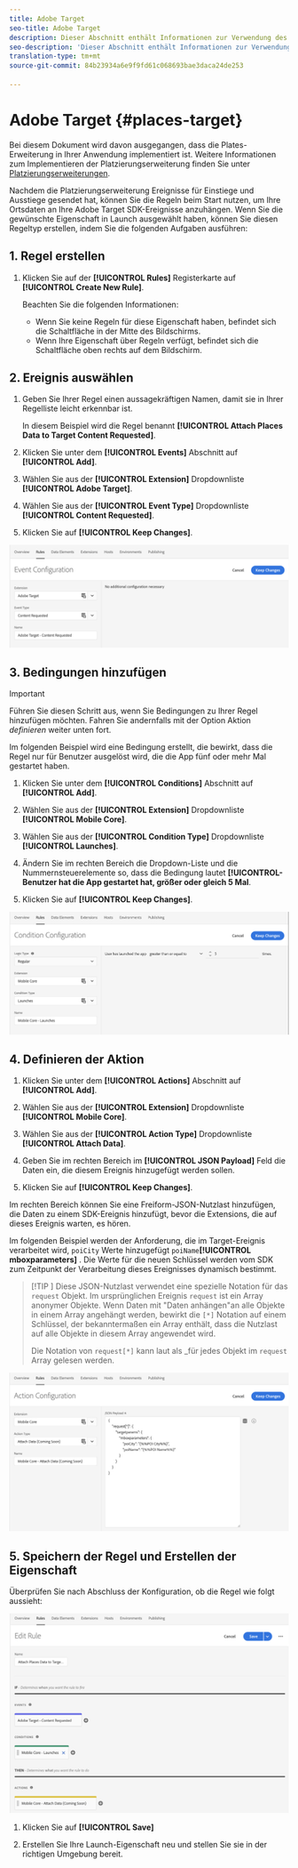 ```yaml
---
title: Adobe Target
seo-title: Adobe Target
description: Dieser Abschnitt enthält Informationen zur Verwendung des Location Service mit Adobe Target.
seo-description: 'Dieser Abschnitt enthält Informationen zur Verwendung des Location Service mit Adobe Target. '
translation-type: tm+mt
source-git-commit: 84b23934a6e9f9fd61c068693bae3daca24de253

---
```



# Adobe Target {#places-target}

Bei diesem Dokument wird davon ausgegangen, dass die Plates-Erweiterung in Ihrer Anwendung implementiert ist. Weitere Informationen zum Implementieren der Platzierungserweiterung finden Sie unter [Platzierungserweiterungen](/help/places-ext-aep-sdks/places-extension/places-extension.md).

Nachdem die Platzierungserweiterung Ereignisse für Einstiege und Ausstiege gesendet hat, können Sie die Regeln beim Start nutzen, um Ihre Ortsdaten an Ihre Adobe Target SDK-Ereignisse anzuhängen. Wenn Sie die gewünschte Eigenschaft in Launch ausgewählt haben, können Sie diesen Regeltyp erstellen, indem Sie die folgenden Aufgaben ausführen:

## 1. Regel erstellen

1. Klicken Sie auf der **[!UICONTROL Rules]** Registerkarte auf **[!UICONTROL Create New Rule]**.

   Beachten Sie die folgenden Informationen:

   * Wenn Sie keine Regeln für diese Eigenschaft haben, befindet sich die Schaltfläche in der Mitte des Bildschirms.
   * Wenn Ihre Eigenschaft über Regeln verfügt, befindet sich die Schaltfläche oben rechts auf dem Bildschirm.

## 2. Ereignis auswählen

1. Geben Sie Ihrer Regel einen aussagekräftigen Namen, damit sie in Ihrer Regelliste leicht erkennbar ist.

   In diesem Beispiel wird die Regel benannt **[!UICONTROL Attach Places Data to Target Content Requested]**.

2. Klicken Sie unter dem **[!UICONTROL Events]** Abschnitt auf **[!UICONTROL Add]**.

3. Wählen Sie aus der **[!UICONTROL Extension]** Dropdownliste **[!UICONTROL Adobe Target]**.

4. Wählen Sie aus der **[!UICONTROL Event Type]** Dropdownliste **[!UICONTROL Content Requested]**.

5. Klicken Sie auf **[!UICONTROL Keep Changes]**.

![Ereignis hinzufügen](/help/assets/ad-setEvent_target.png)

## 3. Bedingungen hinzufügen

>[!IMPORTANT]
>
>Führen Sie diesen Schritt aus, wenn Sie Bedingungen zu Ihrer Regel hinzufügen möchten. Fahren Sie andernfalls mit der Option Aktion *definieren* weiter unten fort.

Im folgenden Beispiel wird eine Bedingung erstellt, die bewirkt, dass die Regel nur für Benutzer ausgelöst wird, die die App fünf oder mehr Mal gestartet haben.

1. Klicken Sie unter dem **[!UICONTROL Conditions]** Abschnitt auf **[!UICONTROL Add]**.

2. Wählen Sie aus der **[!UICONTROL Extension]** Dropdownliste **[!UICONTROL Mobile Core]**.

3. Wählen Sie aus der **[!UICONTROL Condition Type]** Dropdownliste **[!UICONTROL Launches]**.

4. Ändern Sie im rechten Bereich die Dropdown-Liste und die Nummernsteuerelemente so, dass die Bedingung lautet **[!UICONTROL-Benutzer hat die App gestartet hat, größer oder gleich 5 Mal**.

5. Klicken Sie auf **[!UICONTROL Keep Changes]**.

![Ereignis hinzufügen](/help/assets/ad-setCondition_target.png)

## 4. Definieren der Aktion

1. Klicken Sie unter dem **[!UICONTROL Actions]** Abschnitt auf **[!UICONTROL Add]**.

2. Wählen Sie aus der **[!UICONTROL Extension]** Dropdownliste **[!UICONTROL Mobile Core]**.

3. Wählen Sie aus der **[!UICONTROL Action Type]** Dropdownliste **[!UICONTROL Attach Data]**.

4. Geben Sie im rechten Bereich im **[!UICONTROL JSON Payload]** Feld die Daten ein, die diesem Ereignis hinzugefügt werden sollen.

5. Klicken Sie auf **[!UICONTROL Keep Changes]**.

Im rechten Bereich können Sie eine Freiform-JSON-Nutzlast hinzufügen, die Daten zu einem SDK-Ereignis hinzufügt, bevor die Extensions, die auf dieses Ereignis warten, es hören.

Im folgenden Beispiel werden der Anforderung, die im Target-Ereignis verarbeitet wird, `poiCity` Werte hinzugefügt `poiName`**[!UICONTROL mboxparameters]** . Die Werte für die neuen Schlüssel werden vom SDK zum Zeitpunkt der Verarbeitung dieses Ereignisses dynamisch bestimmt.

>[!TIP
>]
>Diese JSON-Nutzlast verwendet eine spezielle Notation für das `request` Objekt. Im ursprünglichen Ereignis `request` ist ein Array anonymer Objekte. Wenn Daten mit "Daten anhängen"an alle Objekte in einem Array angehängt werden, bewirkt die `[*]` Notation auf einem Schlüssel, der bekanntermaßen ein Array enthält, dass die Nutzlast auf alle Objekte in diesem Array angewendet wird.
>
>Die Notation von `request[*]` kann laut als _für jedes Objekt im `request` Array gelesen werden.

![Ereignis hinzufügen](/help/assets/ad-setAction_target.png)

## 5. Speichern der Regel und Erstellen der Eigenschaft

Überprüfen Sie nach Abschluss der Konfiguration, ob die Regel wie folgt aussieht:

![Abgeschlossene Regel](/help/assets/ad-ruleComplete_target.png)

1. Klicken Sie auf **[!UICONTROL Save]**

2. Erstellen Sie Ihre Launch-Eigenschaft neu und stellen Sie sie in der richtigen Umgebung bereit.
